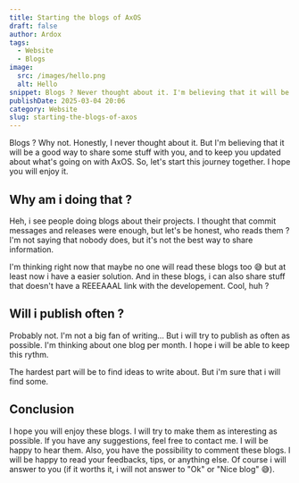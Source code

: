 ```yaml
---
title: Starting the blogs of AxOS
draft: false
author: Ardox
tags:
  - Website
  - Blogs
image:
  src: /images/hello.png
  alt: Hello
snippet: Blogs ? Never thought about it. I'm believing that it will be a good way to share some stuff with you.
publishDate: 2025-03-04 20:06
category: Website
slug: starting-the-blogs-of-axos
---
```


Blogs ? Why not. Honestly, I never thought about it. But I'm believing that it will be a good way to share some stuff with you, and to keep you updated about what's going on with AxOS. So, let's start this journey together. I hope you will enjoy it.

## Why am i doing that ?

Heh, i see people doing blogs about their projects. I thought that commit messages and releases were enough, but let's be honest, who reads them ? I'm not saying that nobody does, but it's not the best way to share information. 

I'm thinking right now that maybe no one will read these blogs too 😅 but at least now i have a easier solution. And in these blogs, i can also share stuff that doesn't have a REEEAAAL link with the developement. Cool, huh ? 

## Will i publish often ?

Probably not. I'm not a big fan of writing... But i will try to publish as often as possible. I'm thinking about one blog per month. I hope i will be able to keep this rythm.

The hardest part will be to find ideas to write about. But i'm sure that i will find some.

## Conclusion

I hope you will enjoy these blogs. I will try to make them as interesting as possible. If you have any suggestions, feel free to contact me. I will be happy to hear them. Also, you have the possibility to comment these blogs. I will be happy to read your feedbacks, tips, or anything else. Of course i will answer to you (if it worths it, i will not answer to "Ok" or "Nice blog" 😅).